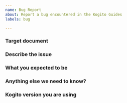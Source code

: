 ```yaml
---
name: Bug Report
about: Report a bug encountered in the Kogito Guides
labels: bug

---
```


<!-- 
If you see a typo, spelling error, or formatting issue in our docs, 
please open a PR directly.
-->

### Target document
<!-- Please link the document you saw the bug. -->

### Describe the issue

### What you expected to be

### Anything else we need to know?

### Kogito version you are using
